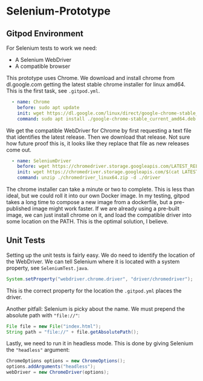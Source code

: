 # Selenium-Prototype

## Gitpod Environment
For Selenium tests to work we need:
 - A Selenium WebDriver
 - A compatible browser

This prototype uses Chrome. We download and install chrome from dl.google.com getting the latest stable chrome installer for linux amd64. This is the first task, see `.gitpod.yml`.
```yml
  - name: Chrome
    before: sudo apt update
    init: wget https://dl.google.com/linux/direct/google-chrome-stable_current_amd64.deb
    command: sudo apt install ./google-chrome-stable_current_amd64.deb -y
```

We get the compatible WebDriver for Chrome by first requesting a text file that identifies the latest release. Then we download that release. Not sure how future proof this is, it looks like they replace that file as new releases come out.
```yml
  - name: SeleniumDriver
    before: wget https://chromedriver.storage.googleapis.com/LATEST_RELEASE
    init: wget https://chromedriver.storage.googleapis.com/$(cat LATEST_RELEASE)/chromedriver_linux64.zip
    command: unzip ./chromedriver_linux64.zip -d ./driver
```

The chrome installer can take a minute or two to complete. This is less than ideal, but we could roll it into our own Docker image. In my testing, gitpod takes a long time to compose a new image from a dockerfile, but a pre-published image might work faster. If we are already using a pre-built image, we can just install chrome on it, and load the compatible driver into some location on the PATH. This is the optimal solution, I believe.

## Unit Tests
Setting up the unit tests is fairly easy. We do need to identify the location of the WebDriver. We can tell Selenium where it is located with a system property, see `SeleniumTest.java`.
```java
System.setProperty("webdriver.chrome.driver", "driver/chromedriver");
```
This is the correct property for the location the `.gitpod.yml` places the driver.  

Another pitfall: Selenium is picky about the name. We must prepend the absolute path with `"file://"`:
```java
File file = new File("index.html");
String path = "file://" + file.getAbsolutePath();
```

Lastly, we need to run it in headless mode. This is done by giving Selenium the `"headless"` argument:
```java
ChromeOptions options = new ChromeOptions();
options.addArguments("headless");
webDriver = new ChromeDriver(options);
```
